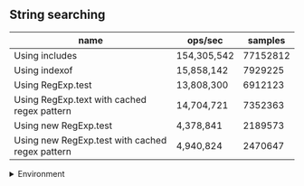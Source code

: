 ## String searching

|name|ops/sec|samples|
|-|-|-|
|Using includes|154,305,542|77152812|
|Using indexof|15,858,142|7929225|
|Using RegExp.test|13,808,300|6912123|
|Using RegExp.text with cached regex pattern|14,704,721|7352363|
|Using new RegExp.test|4,378,841|2189573|
|Using new RegExp.test with cached regex pattern|4,940,824|2470647|


<details>
<summary>Environment</summary>

* __Machine:__ linux x64 | 4 vCPUs | 7.6GB Mem
* __Run:__ Tue Oct 29 2024 19:51:12 GMT+0000 (Coordinated Universal Time)
* __Node:__ `v18.20.4`
</details>

<!--
{"environment":{"platform":"linux","arch":"x64","cpus":4,"totalMemory":7.597877502441406},"benchmarks":[{"name":"Using includes","opsSec":154305542.52667356,"samples":77152812},{"name":"Using indexof","opsSec":15858142.320322702,"samples":7929225},{"name":"Using RegExp.test","opsSec":13808300.147373213,"samples":6912123},{"name":"Using RegExp.text with cached regex pattern","opsSec":14704721.294489184,"samples":7352363},{"name":"Using new RegExp.test","opsSec":4378841.959487385,"samples":2189573},{"name":"Using new RegExp.test with cached regex pattern","opsSec":4940824.137506171,"samples":2470647}]}-->
